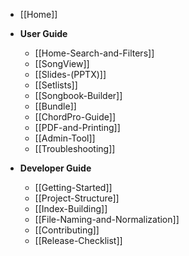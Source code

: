 - [[Home]]

- **User Guide**
  - [[Home-Search-and-Filters]]
  - [[SongView]]
  - [[Slides-(PPTX)]]
  - [[Setlists]]
  - [[Songbook-Builder]]
  - [[Bundle]]
  - [[ChordPro-Guide]]
  - [[PDF-and-Printing]]
  - [[Admin-Tool]]
  - [[Troubleshooting]]

- **Developer Guide**
  - [[Getting-Started]]
  - [[Project-Structure]]
  - [[Index-Building]]
  - [[File-Naming-and-Normalization]]
  - [[Contributing]]
  - [[Release-Checklist]]
